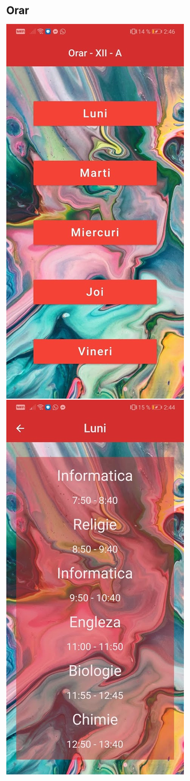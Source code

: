 # Orar

![alt text](https://github.com/PopoviciMarian/orar/blob/master/img/Screenshot_20200603_144606_com.example.test_pr.jpg "first")
![alt text](https://github.com/PopoviciMarian/orar/blob/master/img/Screenshot_20200603_144424_com.example.test_pr.jpg "second")
